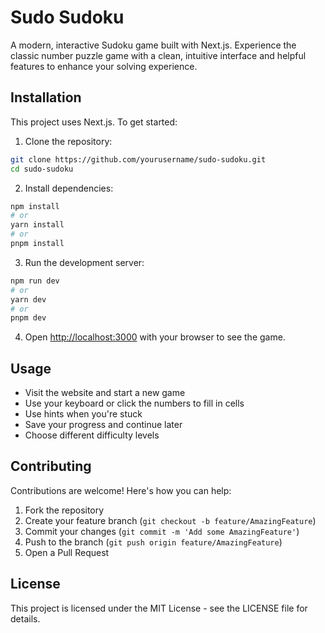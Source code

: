 # Sudo Sudoku

A modern, interactive Sudoku game built with Next.js. Experience the classic number puzzle game with a clean, intuitive interface and helpful features to enhance your solving experience.

## Installation

This project uses Next.js. To get started:

1. Clone the repository:
```bash
git clone https://github.com/yourusername/sudo-sudoku.git
cd sudo-sudoku
```

2. Install dependencies:
```bash
npm install
# or
yarn install
# or
pnpm install
```

3. Run the development server:
```bash
npm run dev
# or
yarn dev
# or
pnpm dev
```

4. Open [http://localhost:3000](http://localhost:3000) with your browser to see the game.

## Usage

- Visit the website and start a new game
- Use your keyboard or click the numbers to fill in cells
- Use hints when you're stuck
- Save your progress and continue later
- Choose different difficulty levels

## Contributing

Contributions are welcome! Here's how you can help:

1. Fork the repository
2. Create your feature branch (`git checkout -b feature/AmazingFeature`)
3. Commit your changes (`git commit -m 'Add some AmazingFeature'`)
4. Push to the branch (`git push origin feature/AmazingFeature`)
5. Open a Pull Request

## License

This project is licensed under the MIT License - see the LICENSE file for details.
